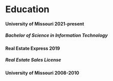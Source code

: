 # Education

#### University of Missouri 2021-present
##### Bachelor of Science in Information Technology

#### Real Estate Express 2019
##### Real Estate Sales License

#### University of Missouri 2008-2010
